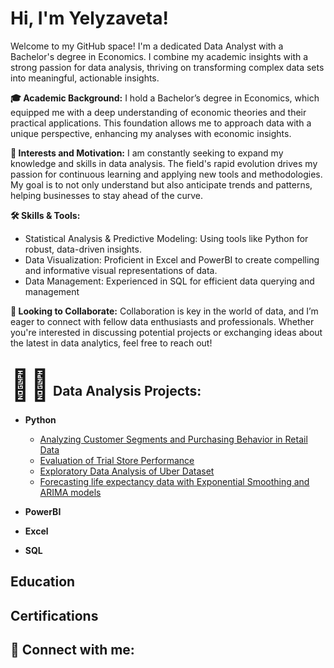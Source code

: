 <h1>Hi, I'm Yelyzaveta! <br/></h1>
Welcome to my GitHub space! I'm a dedicated Data Analyst with a Bachelor's degree in Economics. I combine my academic insights with a strong passion for data analysis, thriving on transforming complex data sets into meaningful, actionable insights.

<b>🎓 Academic Background:</b> I hold a Bachelor’s degree in Economics, which equipped me with a deep understanding of economic theories and their practical applications. This foundation allows me to approach data with a unique perspective, enhancing my analyses with economic insights.

<b>🌟 Interests and Motivation:</b> I am constantly seeking to expand my knowledge and skills in data analysis. The field's rapid evolution drives my passion for continuous learning and applying new tools and methodologies. My goal is to not only understand but also anticipate trends and patterns, helping businesses to stay ahead of the curve.

<b>🛠️ Skills & Tools:</b>
- Statistical Analysis & Predictive Modeling: Using tools like Python for robust, data-driven insights.
- Data Visualization: Proficient in Excel and PowerBI to create compelling and informative visual representations of data.
- Data Management: Experienced in SQL for efficient data querying and management

<b>👥 Looking to Collaborate:</b>
Collaboration is key in the world of data, and I’m eager to connect with fellow data enthusiasts and professionals. Whether you're interested in discussing potential projects or exchanging ideas about the latest in data analytics, feel free to reach out!
<h2><span style="font-size: 48px;">👩‍💻</span> Data Analysis Projects:</h2>

- <b>Python</b>
  - [Analyzing Customer Segments and Purchasing Behavior in Retail Data](https://github.com/YelyzavetaBen/Project1/blob/main/README.md)
  - [Evaluation of Trial Store Performance](https://github.com/YelyzavetaBen/Project2)
  - [Exploratory Data Analysis of Uber Dataset](https://github.com/YelyzavetaBen/Project3)
  - [Forecasting life expectancy data with Exponential Smoothing and ARIMA models](https://github.com/YelyzavetaBen/Project4/blob/main/README.md)
- <b>PowerBI</b>
 
- <b>Excel</b>

- <b>SQL</b>
 

<h2>Education</h2>

<h2>Certifications</h2>



<h2> 🤳 Connect with me:</h2>


<!--
